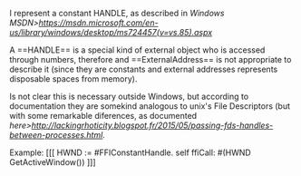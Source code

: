 I represent a constant HANDLE, as described in  *Windows MSDN>https://msdn.microsoft.com/en-us/library/windows/desktop/ms724457(v=vs.85).aspx*A ==HANDLE== is a special kind of external object who is accessed through numbers, therefore and ==ExternalAddress== is not appropriate to describe it (since they are constants and external addresses represents disposable spaces from memory).Is not clear this is necessary outside Windows, but according to documentation they are somekind analogous to unix's File Descriptors (but with some remarkable diferences, as documented *here>http://lackingrhoticity.blogspot.fr/2015/05/passing-fds-handles-between-processes.html*.Example: [[[HWND := #FFIConstantHandle.self ffiCall: #(HWND GetActiveWindow())]]]